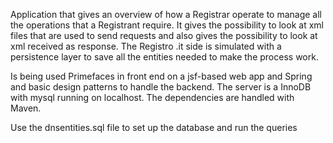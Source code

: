 Application that gives an overview of how a Registrar operate to manage all the operations that a Registrant require. 
It gives the possibility to look at xml files that are used to send requests and also gives the possibility to look at xml received as response. 
The Registro .it side is simulated with a persistence layer to save all the entities needed to make the process work.

Is being used Primefaces in front end on a jsf-based web app and Spring and basic design patterns to handle the backend.
The server is a InnoDB with mysql running on localhost. The dependencies are handled with Maven.

Use the dnsentities.sql file to set up the database and run the queries
